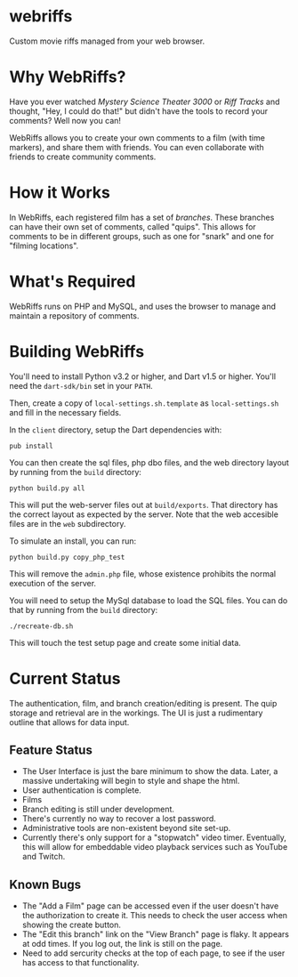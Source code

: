 webriffs
========

Custom movie riffs managed from your web browser.



# Why WebRiffs?

Have you ever watched _Mystery Science Theater 3000_ or _Riff Tracks_ and thought, "Hey, I could do that!" but didn't have the tools to record your comments?  Well now you can!

WebRiffs allows you to create your own comments to a film (with time markers), and share them with friends.  You can even collaborate with friends to create community comments.



# How it Works

In WebRiffs, each registered film has a set of _branches_.  These branches can have their own set of comments, called "quips".  This allows for comments to be in different groups, such as one for "snark" and one for "filming locations".


# What's Required

WebRiffs runs on PHP and MySQL, and uses the browser to manage and maintain a repository of comments.



# Building WebRiffs

You'll need to install Python v3.2 or higher, and Dart v1.5 or higher.  You'll need the `dart-sdk/bin` set in your `PATH`.

Then, create a copy of `local-settings.sh.template` as `local-settings.sh` and fill in the necessary fields.

In the `client` directory, setup the Dart dependencies with:

    pub install

You can then create the sql files, php dbo files, and the web directory layout by running from the `build` directory:

    python build.py all

This will put the web-server files out at `build/exports`.  That directory has the correct layout as expected by the server.  Note that the web accesible files are in the `web` subdirectory.

To simulate an install, you can run:

    python build.py copy_php_test

This will remove the `admin.php` file, whose existence prohibits the normal execution of the server.

You will need to setup the MySql database to load the SQL files.  You can do that by running from the `build` directory:

    ./recreate-db.sh

This will touch the test setup page and create some initial data.


    
# Current Status

The authentication, film, and branch creation/editing is present.  The quip storage and retrieval are in the workings.  The UI is just a rudimentary outline that allows for data input.

## Feature Status

 * The User Interface is just the bare minimum to show the data.  Later, a massive undertaking will begin to style and shape the html.
 * User authentication is complete.
 * Films 
 * Branch editing is still under development.
 * There's currently no way to recover a lost password.
 * Administrative tools are non-existent beyond site set-up.
 * Currently there's only support for a "stopwatch" video timer.  Eventually, this will allow for embeddable video playback services such as YouTube and Twitch.

## Known Bugs

 * The "Add a Film" page can be accessed even if the user doesn't have the authorization to create it.  This needs to check the user access when showing the create button.
 * The "Edit this branch" link on the "View Branch" page is flaky.  It appears at odd times.  If you log out, the link is still on the page.
 * Need to add sercurity checks at the top of each page, to see if the user has access to that functionality. 
 